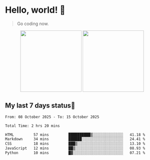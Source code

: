 # Hello, world! 🥰
> Go coding now.

<div align="center">
<div><img src="https://github-readme-stats.vercel.app/api?username=Xrondev&count_private=true" height="200px"/> <img src="https://github-readme-stats.vercel.app/api/top-langs/?username=Xrondev" height="200px"/></div>
</div>
<div align="center"></div>  

## My last 7 days status🧐

<!--START_SECTION:waka-->

```txt
From: 08 October 2025 - To: 15 October 2025

Total Time: 2 hrs 20 mins

HTML         57 mins         ██████████▒░░░░░░░░░░░░░░   41.18 %
Markdown     34 mins         ██████░░░░░░░░░░░░░░░░░░░   24.41 %
CSS          18 mins         ███▒░░░░░░░░░░░░░░░░░░░░░   13.10 %
JavaScript   12 mins         ██▒░░░░░░░░░░░░░░░░░░░░░░   08.93 %
Python       10 mins         █▓░░░░░░░░░░░░░░░░░░░░░░░   07.21 %
```

<!--END_SECTION:waka-->
